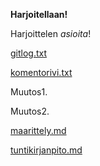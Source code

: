**Harjoitellaan!**

Harjoittelen *asioita*!

[gitlog.txt](https://github.com/hepitk/ot-harjoitustyo/blob/master/laskarit/gitlog.txt)

[komentorivi.txt](https://github.com/hepitk/ot-harjoitustyo/blob/master/laskarit/komentorivi.txt)

Muutos1.

Muutos2.

[maarittely.md](https://github.com/hepitk/ot-harjoitustyo/blob/master/dokumentaatio/maarittely.md)

[tuntikirjanpito.md](https://github.com/hepitk/ot-harjoitustyo/blob/master/dokumentaatio/tuntikirjanpito.md)

